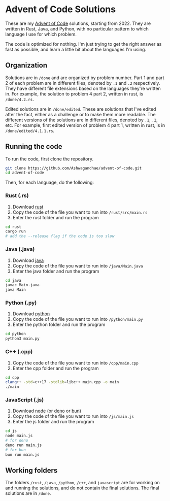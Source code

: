# Advent of Code Solutions

These are my [Advent of Code](https://adventofcode.com/) solutions, starting from 2022. They are written in Rust, Java, and Python, with no particular pattern to which language I use for which problem.

The code is optimized for nothing. I'm just trying to get the right answer as fast as possible, and learn a little bit about the languages I'm using.

## Organization

Solutions are in `/done` and are organized by problem number. Part 1 and part 2 of each problem are in different files, denoted by `.1` and `.2` respectively. They have different file extensions based on the languages they're written in. For example, the solution to problem 4 part 2, written in rust, is `/done/4.2.rs`.

Edited solutions are in `/done/edited`. These are solutions that I've edited after the fact, either as a challenge or to make them more readable. The different versions of the solutions are in different files, denoted by `.1`, `.2`, etc. For example, first edited version of problem 4 part 1, written in rust, is in `/done/edited/4.1.1.rs`.

## Running the code

To run the code, first clone the repository.

```bash
git clone https://github.com/Ashwagandhae/advent-of-code.git
cd advent-of-code
```

Then, for each language, do the following:

### Rust (.rs)

1. Download [rust](https://www.rust-lang.org/tools/install)
2. Copy the code of the file you want to run into `/rust/src/main.rs`
3. Enter the rust folder and run the program

```bash
cd rust
cargo run
# add the --release flag if the code is too slow
```

### Java (.java)

1. Download [java](https://www.java.com/)
2. Copy the code of the file you want to run into `/java/Main.java`
3. Enter the java folder and run the program

```bash
cd java
javac Main.java
java Main
```

### Python (.py)

1. Download [python](https://www.python.org/downloads/)
2. Copy the code of the file you want to run into `/python/main.py`
3. Enter the python folder and run the program

```bash
cd python
python3 main.py
```

### C++ (.cpp)

1. Copy the code of the file you want to run into `/cpp/main.cpp`
2. Enter the cpp folder and run the program

```bash
cd cpp
clang++ -std=c++17 -stdlib=libc++ main.cpp -o main
./main
```

### JavaScript (.js)

1. Download [node](https://nodejs.org/en/download/) (or [deno](https://deno.land/) or [bun](https://bun.sh/))
2. Copy the code of the file you want to run into `/js/main.js`
3. Enter the js folder and run the program

```bash
cd js
node main.js
# for deno
deno run main.js
# for bun
bun run main.js
```

## Working folders

The folders `/rust`, `/java`, `/python`, `/c++`, and `javascript` are for working on and running the solutions, and do not contain the final solutions. The final solutions are in `/done`.
